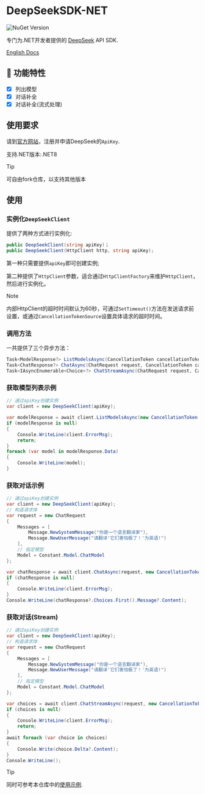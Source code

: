 # DeepSeekSDK-NET

![NuGet Version](https://img.shields.io/nuget/v/Ater.DeepSeek.Core)

专门为.NET开发者提供的 [DeepSeek](https://www.deepseek.com) API SDK.

[English Docs](./README.md)

## 🚀 功能特性

- [x] 列出模型
- [x] 对话补全
- [x] 对话补全(流式处理)

## 使用要求

请到[官方网站](https://platform.deepseek.com/)，注册并申请DeepSeek的`ApiKey`.

支持.NET版本:.NET8

> [!TIP]
> 可自由fork仓库，以支持其他版本

## 使用

### 实例化`DeepSeekClient`

提供了两种方式进行实例化:

```csharp
public DeepSeekClient(string apiKey)；
public DeepSeekClient(HttpClient http, string apiKey);
```

第一种只需要提供`apiKey`即可创建实例;

第二种提供了`HttpClient`参数，适合通过`HttpClientFactory`来维护`HttpClient`，然后进行实例化。

> [!NOTE]
> 内部HttpClient的超时时间默认为60秒，可通过`SetTimeout()`方法在发送请求前设置，或通过`CancellationTokenSource`设置具体请求的超时时间。

### 调用方法

一共提供了三个异步方法：

```csharp
Task<ModelResponse?> ListModelsAsync(CancellationToken cancellationToken);
Task<ChatResponse?> ChatAsync(ChatRequest request, CancellationToken cancellationToken);
Task<IAsyncEnumerable<Choice>?> ChatStreamAsync(ChatRequest request, CancellationToken cancellationToken)
```

### 获取模型列表示例

```csharp
// 通过apiKey创建实例
var client = new DeepSeekClient(apiKey);

var modelResponse = await client.ListModelsAsync(new CancellationToken());
if (modelResponse is null)
{
    Console.WriteLine(client.ErrorMsg);
    return;
}
foreach (var model in modelResponse.Data)
{
    Console.WriteLine(model);
}
```

### 获取对话示例

```csharp
// 通过apiKey创建实例
var client = new DeepSeekClient(apiKey);
// 构造请求体
var request = new ChatRequest
{
    Messages = [
        Message.NewSystemMessage("你是一个语言翻译家"),
        Message.NewUserMessage("请翻译'它们害怕极了！'为英语!")
    ],
    // 指定模型
    Model = Constant.Model.ChatModel
};

var chatResponse = await client.ChatAsync(request, new CancellationToken());
if (chatResponse is null)
{
    Console.WriteLine(client.ErrorMsg);
}
Console.WriteLine(chatResponse?.Choices.First().Message?.Content);
```

### 获取对话(Stream)

```csharp
// 通过apiKey创建实例
var client = new DeepSeekClient(apiKey);
// 构造请求体
var request = new ChatRequest
{
    Messages = [
        Message.NewSystemMessage("你是一个语言翻译家"),
        Message.NewUserMessage("请翻译'它们害怕极了！'为英语!")
    ],
    // 指定模型
    Model = Constant.Model.ChatModel
};

var choices = await client.ChatStreamAsync(request, new CancellationToken());
if (choices is null)
{
    Console.WriteLine(client.ErrorMsg);
    return;
}
await foreach (var choice in choices)
{
    Console.Write(choice.Delta?.Content);
}
Console.WriteLine();
```

> [!TIP]
> 同时可参考本仓库中的[使用示例](https://github.com/niltor/DeepSeekSDK-NET/tree/dev/sample/Sample).
